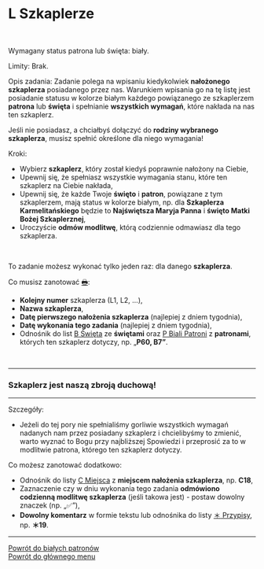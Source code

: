 # <span class="status status-list"><span class="status status-list">L</span> Szkaplerze</span>
<br />

<span class="status status-title">Wymagany status patrona lub święta:</span> <span class="status status-white">biały</span>.
<br />

<span class="status status-title">Limity:</span> Brak.
<br />

<span class="status status-title">Opis zadania:</span> Zadanie polega na wpisaniu kiedykolwiek **nałożonego szkaplerza** posiadanego przez nas. Warunkiem wpisania go na tę listę jest posiadanie statusu w kolorze <span class="status status-white">białym</span> każdego powiązanego ze szkaplerzem **patrona** lub **święta** i spełnianie **wszystkich wymagań**, które nakłada na nas ten szkaplerz.

Jeśli nie posiadasz, a chciałbyś dołączyć do **rodziny wybranego szkaplerza**, musisz spełnić określone dla niego wymagania!
<br />

<span class="status status-title">Kroki:</span>
- Wybierz **szkaplerz**, który został kiedyś poprawnie nałożony na Ciebie,
- Upewnij się, że spełniasz wszystkie wymagania stanu, które ten szkaplerz na Ciebie nakłada,
- Upewnij się, że każde Twoje **święto** i **patron**, powiązane z tym szkaplerzem, mają status w kolorze <span class="status status-white">białym</span>, np. dla **Szkaplerza Karmelitańskiego** będzie to **Najświętsza Maryja Panna** i **święto Matki Bożej Szkaplerznej**,
- Uroczyście **odmów modlitwę**, którą codziennie odmawiasz dla tego szkaplerza.
<br />

<span class="status status-title">To zadanie możesz wykonać tylko jeden raz:</span> dla danego **szkaplerza**.
<br />

<span class="status status-title">Co musisz zanotować [🖶](wszystkie_materialy_do_pobrania.md#szkaplerze):</span>
- **Kolejny numer** szkaplerza (L1, L2, ...),
- **Nazwa szkaplerza**,
- **Datę pierwszego nałożenia szkaplerza** (najlepiej z dniem tygodnia),
- **Datę wykonania tego zadania** (najlepiej z dniem tygodnia),
- Odnośnik do list [<span class="status status-list"><span class="status status-white">B</span> Święta</span>](swieta.md) ze **świętami** oraz [<span class="status status-list"><span class="status status-white">P</span> Biali Patroni</span>](biali_patroni.md) z **patronami**, których ten szkaplerz dotyczy, np. „**P60, B7”**.
<br />

---
### <div class="colored centered">Szkaplerz jest naszą zbroją duchową!</div>

---
<span class="status status-title">Szczegóły:</span>
- Jeżeli do tej pory nie spełnialiśmy gorliwie wszystkich wymagań nadanych nam przez posiadany szkaplerz i chcielibyśmy to zmienić, warto wyznać to Bogu przy najbliższej Spowiedzi i przeprosić za to w modlitwie patrona, którego ten szkaplerz dotyczy.

<span class="status status-title">Co możesz zanotować dodatkowo:</span>
- Odnośnik do listy [<span class="status status-list"><span class="status status-list">C</span> Miejsca</span>](miejsca.md) z **miejscem nałożenia szkaplerza**, np. **C18**,
- Zaznaczenie czy w dniu wykonania tego zadania **odmówiono codzienną modlitwę szkaplerza** (jeśli takowa jest) - postaw dowolny znaczek (np. „✅”),
- **Dowolny komentarz** w formie tekstu lub odnośnika do listy [<span class="status status-list"><span class="status status-list">＊</span> Przypisy</span>](przypisy.md), np. **＊19**.

---
[Powrót do białych patronów](biali_patroni.md)  
[Powrót do głównego menu](index.md)
